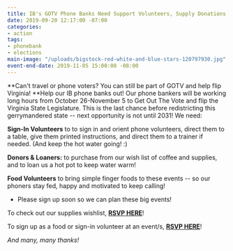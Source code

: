 ```yaml
---
title: IB's GOTV Phone Banks Need Support Volunteers, Supply Donations and Loaners!
date: 2019-09-20 12:17:00 -07:00
categories:
- action
tags:
- phonebank
- elections
main-image: "/uploads/bigstock-red-white-and-blue-stars-120797930.jpg"
event-end-date: 2019-11-05 15:00:00 -08:00
---
```


**Can't travel or phone voters? You can still be part of GOTV and help flip Virginia! **Help our IB phone banks out! Our phone bankers will be working long hours from October 26-November 5 to Get Out The Vote and flip the Virginia State Legislature. This is the last chance before redistricting this gerrymandered state -- next opportunity is not until 2031! We need: 

**Sign-In Volunteers** to to sign in and orient phone volunteers, direct them to a table, give them printed instructions, and direct them to a trainer if needed. (And keep the hot water going! :)

**Donors & Loaners:** to purchase from our wish list of coffee and supplies, and to loan us a hot pot to keep water warm! 

**Food Volunteers** to bring simple finger foods to these events -- so our phoners stay fed, happy and motivated to keep calling! 

* Please sign up soon so we can plan these big events!

To check out our supplies wishlist, **[RSVP HERE](https://www.signupgenius.com/go/8050e49aea72fa1fc1-gotv1)**!

To sign up as a food or sign-in volunteer at an event/s, **[RSVP HERE](https://www.signupgenius.com/go/8050e49aea72fa1fc1-gotv)**!

*And many, many thanks!*
